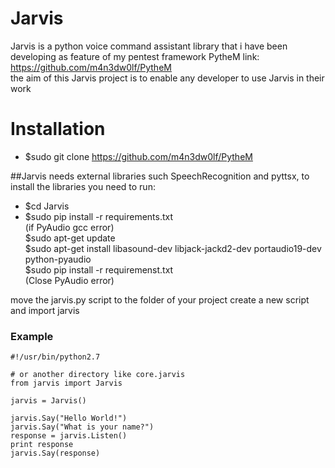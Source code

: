 # Jarvis

Jarvis is a python voice command assistant library that i have been developing as feature of my pentest framework PytheM
link: https://github.com/m4n3dw0lf/PytheM<br/>
the aim of this Jarvis project is to enable any developer to use Jarvis in their work<br/>
 

# Installation 
- $sudo git clone https://github.com/m4n3dw0lf/PytheM

##Jarvis needs external libraries such SpeechRecognition and pyttsx, to install the libraries you need to run: <br />

- $cd Jarvis
- $sudo pip install -r requirements.txt <br />
 (if PyAudio gcc error)<br />
 $sudo apt-get update<br />
 $sudo apt-get install libasound-dev libjack-jackd2-dev portaudio19-dev python-pyaudio<br />
 $sudo pip install -r requiremenst.txt<br /> 
 (Close PyAudio error) <br />

move the jarvis.py script to the folder of your project create a new script and import jarvis<br />

### Example
```
#!/usr/bin/python2.7

# or another directory like core.jarvis
from jarvis import Jarvis

jarvis = Jarvis()

jarvis.Say("Hello World!")
jarvis.Say("What is your name?")
response = jarvis.Listen()
print response
jarvis.Say(response)
```


